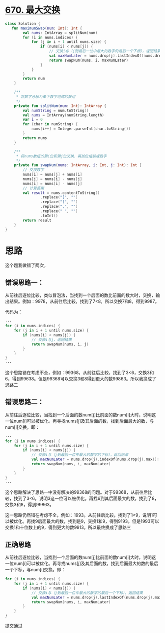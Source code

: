 # [670. 最大交换](https://leetcode-cn.com/problems/maximum-swap/)

```kotlin
class Solution {
   fun maximumSwap(num: Int): Int {
        val nums: IntArray = splitNum(num)
        for (i in nums.indices) {
            for (j in i + 1 until nums.size) {
                if (nums[i] < nums[j]) {
                    // 交换i与（j到最后一位中最大的数字的最后一个下标），返回结果
                    val maxNumLater = nums.drop(j).lastIndexOf(nums.drop(j).max()!!) + j
                    return swapNum(nums, i, maxNumLater)
                }
            }
        }
        return num
    }

    /**
     * 将数字分解为单个数字组成的数组
     */
    private fun splitNum(num: Int): IntArray {
        val numString = num.toString()
        val nums = IntArray(numString.length)
        var i = 0
        for (char in numString) {
            nums[i++] = Integer.parseInt(char.toString())
        }
        return nums
    }

    /**
     * 将nums数组的第i位和第j位交换，再按位组装成数字
     */
    private fun swapNum(nums: IntArray, i: Int, j: Int): Int {
        // 交换数字
        nums[i] = nums[j] + nums[i]
        nums[j] = nums[i] - nums[j]
        nums[i] = nums[i] - nums[j]
        // 计算答案
        val result = nums.contentToString()
                .replace("[", "")
                .replace("]", "")
                .replace(",", "")
                .replace(" ", "")
                .toInt()
        return result
    }
}
```

# 思路

这个题我做错了两次，

## 错误思路一：

从前往后逐位比较，类似冒泡法，当找到一个后面的数比前面的数大时，交换，输出结果。例如：9978，从前往后比较，找到了7<8，所以交换7和8，得到9987。

代码为：

```kotlin
···
for (i in nums.indices) {
    for (j in i + 1 until nums.size) {
        if (nums[i] < nums[j]) {
            // 交换i与j，返回结果
            return swapNum(nums, i, j)
        }
    }
}
···
```



这个思路错在考虑不全，例如：99368，从前往后比较，找到了3<6，交换3和6，得到99638。但是99368可以交换3和8得到更大的数99863。所以我换成了思路二

## 错误思路二：

从前往后逐位比较，当找到一个后面的数num[j]比前面的数num[i]大时，说明这一位num[i]可以被优化。再寻找nums[j]及其后面的数，找到后面最大的数，与num[i]交换。即：

```kotlin
···
for (i in nums.indices) {
    for (j in i + 1 until nums.size) {
        if (nums[i] < nums[j]) {
            // 交换i与（j到最后一位中最大的数字的下标），返回结果
            val maxNumLater = nums.drop(j).indexOf(nums.drop(j).max()!!) + j
            return swapNum(nums, i, maxNumLater)
        }
    }
}
···
```

这个思路解决了思路一中没有解决的99368的问题。对于99368，从前往后比较，找到了3<6，说明3这一位可以被优化。再找6到其后面最大的数，找到了8，交换3和8，得到99863。

这一思路仍然错在考虑不全，例如：1993。从前往后比较，找到了1<9，说明1可以被优化。再找9后面最大的数，找到是9，交换1和9，得到9193。但是1993可以交换1和十位数上的9，得到更大的数9913。所以最终换成了思路三

## 正确思路

从前往后逐位比较，当找到一个后面的数num[j]比前面的数num[i]大时，说明这一位num[i]可以被优化。再寻找nums[j]及其后面的数，找到后面最大的数的最后一个下标，与num[i]交换。即：

```kotlin
for (i in nums.indices) {
    for (j in i + 1 until nums.size) {
        if (nums[i] < nums[j]) {
            // 交换i与（j到最后一位中最大的数字的最后一个下标），返回结果
            val maxNumLater = nums.drop(j).lastIndexOf(nums.drop(j).max()!!) + j
            return swapNum(nums, i, maxNumLater)
        }
    }
}
```

提交通过